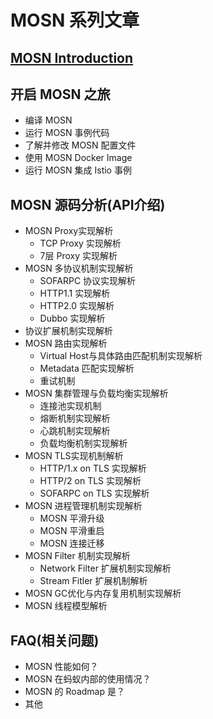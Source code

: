 # MOSN 系列文章
## [MOSN Introduction](./Introduction.md)

## 开启 MOSN 之旅
+ 编译 MOSN 
+ 运行 MOSN 事例代码
+ 了解并修改 MOSN 配置文件
+ 使用 MOSN Docker Image
+ 运行 MOSN 集成 Istio 事例

## MOSN 源码分析(API介绍)
+ MOSN Proxy实现解析
    + TCP Proxy 实现解析
    + 7层 Proxy 实现解析
+ MOSN 多协议机制实现解析
    + SOFARPC 协议实现解析
    + HTTP1.1 实现解析
    + HTTP2.0 实现解析
    + Dubbo 实现解析
+ 协议扩展机制实现解析   
+ MOSN 路由实现解析
    + Virtual Host与具体路由匹配机制实现解析
    + Metadata 匹配实现解析
    + 重试机制
+ MOSN 集群管理与负载均衡实现解析
    + 连接池实现机制
    + 熔断机制实现解析
    + 心跳机制实现解析
    + 负载均衡机制实现解析
+ MOSN TLS实现机制解析
    + HTTP/1.x on TLS 实现解析
    + HTTP/2 on TLS 实现解析
    + SOFARPC on TLS 实现解析
+ MOSN 进程管理机制实现解析
    + MOSN 平滑升级
    + MOSN 平滑重启
    + MOSN 连接迁移
+ MOSN Filter 机制实现解析
    + Network Filter 扩展机制实现解析
    + Stream Fitler 扩展机制解析
+ MOSN GC优化与内存复用机制实现解析
+ MOSN 线程模型解析

## FAQ(相关问题)
+ MOSN 性能如何？
+ MOSN 在蚂蚁内部的使用情况？
+ MOSN 的 Roadmap 是？
+ 其他